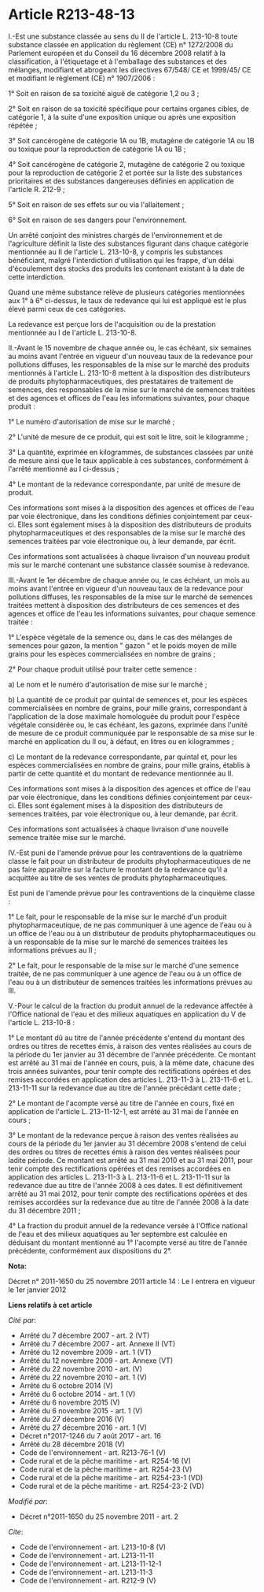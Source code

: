 # Article R213-48-13

I.-Est une substance classée au sens du II de l'article L. 213-10-8 toute substance classée en application du règlement (CE)
n° 1272/2008 du Parlement européen et du Conseil du 16 décembre 2008 relatif à la classification, à l'étiquetage et à
l'emballage des substances et des mélanges, modifiant et abrogeant les directives 67/548/ CE et 1999/45/ CE et modifiant le
règlement (CE) n° 1907/2006 : 

1° Soit en raison de sa toxicité aiguë de catégorie 1,2 ou 3 ; 

2° Soit en raison de sa toxicité spécifique pour certains organes cibles, de catégorie 1, à la suite d'une exposition unique
ou après une exposition répétée ; 

3° Soit cancérogène de catégorie 1A ou 1B, mutagène de catégorie 1A ou 1B ou toxique pour la reproduction de catégorie 1A ou
1B ; 

4° Soit cancérogène de catégorie 2, mutagène de catégorie 2 ou toxique pour la reproduction de catégorie 2 et portée sur la
liste des substances prioritaires et des substances dangereuses définies en application de l'article R. 212-9 ; 

5° Soit en raison de ses effets sur ou via l'allaitement ; 

6° Soit en raison de ses dangers pour l'environnement. 

Un arrêté conjoint des ministres chargés de l'environnement et de l'agriculture définit la liste des substances figurant dans
chaque catégorie mentionnée au II de l'article L. 213-10-8, y compris les substances bénéficiant, malgré l'interdiction
d'utilisation qui les frappe, d'un délai d'écoulement des stocks des produits les contenant existant à la date de cette
interdiction. 

Quand une même substance relève de plusieurs catégories mentionnées aux 1° à 6° ci-dessus, le taux de redevance qui lui est
appliqué est le plus élevé parmi ceux de ces catégories. 

La redevance est perçue lors de l'acquisition ou de la prestation mentionnée au I de l'article L. 213-10-8. 

II.-Avant le 15 novembre de chaque année ou, le cas échéant, six semaines au moins avant l'entrée en vigueur d'un nouveau
taux de la redevance pour pollutions diffuses, les responsables de la mise sur le marché des produits mentionnés à l'article
L. 213-10-8 mettent à la disposition des distributeurs de produits phytopharmaceutiques, des prestataires de traitement de
semences, des responsables de la mise sur le marché de semences traitées et des agences et offices de l'eau les informations
suivantes, pour chaque produit : 

1° Le numéro d'autorisation de mise sur le marché ; 

2° L'unité de mesure de ce produit, qui est soit le litre, soit le kilogramme ; 

3° La quantité, exprimée en kilogrammes, de substances classées par unité de mesure ainsi que le taux applicable à ces
substances, conformément à l'arrêté mentionné au I ci-dessus ; 

4° Le montant de la redevance correspondante, par unité de mesure de produit. 

Ces informations sont mises à la disposition des agences et offices de l'eau par voie électronique, dans les conditions
définies conjointement par ceux-ci. Elles sont également mises à la disposition des distributeurs de produits
phytopharmaceutiques et des responsables de la mise sur le marché des semences traitées par voie électronique ou, à leur
demande, par écrit. 

Ces informations sont actualisées à chaque livraison d'un nouveau produit mis sur le marché contenant une substance classée
soumise à redevance. 

III.-Avant le 1er décembre de chaque année ou, le cas échéant, un mois au moins avant l'entrée en vigueur d'un nouveau taux
de la redevance pour pollutions diffuses, les responsables de la mise sur le marché de semences traitées mettent à
disposition des distributeurs de ces semences et des agences et office de l'eau les informations suivantes, pour chaque
semence traitée : 

1° L'espèce végétale de la semence ou, dans le cas des mélanges de semences pour gazon, la mention " gazon " et le poids
moyen de mille grains pour les espèces commercialisées en nombre de grains ; 

2° Pour chaque produit utilisé pour traiter cette semence : 

a) Le nom et le numéro d'autorisation de mise sur le marché ; 

b) La quantité de ce produit par quintal de semences et, pour les espèces commercialisées en nombre de grains, pour mille
grains, correspondant à l'application de la dose maximale homologuée du produit pour l'espèce végétale considérée ou, le cas
échéant, les gazons, exprimée dans l'unité de mesure de ce produit communiquée par le responsable de sa mise sur le marché en
application du II ou, à défaut, en litres ou en kilogrammes ; 

c) Le montant de la redevance correspondante, par quintal et, pour les espèces commercialisées en nombre de grains, pour
mille grains, établis à partir de cette quantité et du montant de redevance mentionnée au II. 

Ces informations sont mises à la disposition des agences et office de l'eau par voie électronique, dans les conditions
définies conjointement par ceux-ci. Elles sont également mises à la disposition des distributeurs de semences traitées, par
voie électronique ou, à leur demande, par écrit. 

Ces informations sont actualisées à chaque livraison d'une nouvelle semence traitée mise sur le marché. 

IV.-Est puni de l'amende prévue pour les contraventions de la quatrième classe le fait pour un distributeur de produits
phytopharmaceutiques de ne pas faire apparaître sur la facture le montant de la redevance qu'il a acquittée au titre de ses
ventes de produits phytopharmaceutiques. 

Est puni de l'amende prévue pour les contraventions de la cinquième classe : 

1° Le fait, pour le responsable de la mise sur le marché d'un produit phytopharmaceutique, de ne pas communiquer à une agence
de l'eau ou à un office de l'eau ou à un distributeur de produits phytopharmaceutiques ou à un responsable de la mise sur le
marché de semences traitées les informations prévues au II ; 

2° Le fait, pour le responsable de la mise sur le marché d'une semence traitée, de ne pas communiquer à une agence de l'eau
ou à un office de l'eau ou à un distributeur de semences traitées les informations prévues au III. 

V.-Pour le calcul de la fraction du produit annuel de la redevance affectée à l'Office national de l'eau et des milieux
aquatiques en application du V de l'article L. 213-10-8 : 

1° Le montant dû au titre de l'année précédente s'entend du montant des ordres ou titres de recettes émis, à raison des
ventes réalisées au cours de la période du 1er janvier au 31 décembre de l'année précédente. Ce montant est arrêté au 31 mai
de l'année en cours, puis, à la même date, chacune des trois années suivantes, pour tenir compte des rectifications opérées
et des remises accordées en application des articles L. 213-11-3 à L. 213-11-6 et L. 213-11-11 sur la redevance due au titre
de l'année précédant cette date ; 

2° Le montant de l'acompte versé au titre de l'année en cours, fixé en application de l'article L. 213-11-12-1, est arrêté au
31 mai de l'année en cours ; 

3° Le montant de la redevance perçue à raison des ventes réalisées au cours de la période du 1er janvier au 31 décembre 2008
s'entend de celui des ordres ou titres de recettes émis à raison des ventes réalisées pour ladite période. Ce montant est
arrêté au 31 mai 2010 et au 31 mai 2011, pour tenir compte des rectifications opérées et des remises accordées en application
des articles L. 213-11-3 à L. 213-11-6 et L. 213-11-11 sur la redevance due au titre de l'année 2008 à ces dates. Il est
définitivement arrêté au 31 mai 2012, pour tenir compte des rectifications opérées et des remises accordées sur la redevance
due au titre de l'année 2008 à la date du 31 décembre 2011 ; 

4° La fraction du produit annuel de la redevance versée à l'Office national de l'eau et des milieux aquatiques au 1er
septembre est calculée en déduisant du montant mentionné au 1° l'acompte versé au titre de l'année précédente, conformément
aux dispositions du 2°.

**Nota:**

Décret n° 2011-1650 du 25 novembre 2011 article 14 : Le I entrera en vigueur le 1er janvier 2012

**Liens relatifs à cet article**

_Cité par_:

  - Arrêté du 7 décembre 2007 - art. 2 (VT)
  - Arrêté du 7 décembre 2007 - art. Annexe II (VT)
  - Arrêté du 12 novembre 2009 - art. 1 (VT)
  - Arrêté du 12 novembre 2009 - art. Annexe (VT)
  - Arrêté du 22 novembre 2010 - art. (V)
  - Arrêté du 22 novembre 2010 - art. 1 (V)
  - Arrêté du 6 octobre 2014 (V)
  - Arrêté du 6 octobre 2014 - art. 1 (V)
  - Arrêté du 6 novembre 2015 (V)
  - Arrêté du 6 novembre 2015 - art. 1 (V)
  - Arrêté du 27 décembre 2016 (V)
  - Arrêté du 27 décembre 2016 - art. 1 (V)
  - Décret n°2017-1246 du 7 août 2017 - art. 16
  - Arrêté du 28 décembre 2018 (V)
  - Code de l'environnement - art. R213-76-1 (V)
  - Code rural et de la pêche maritime - art. R254-16 (V)
  - Code rural et de la pêche maritime - art. R254-23 (V)
  - Code rural et de la pêche maritime - art. R254-23-1 (VD)
  - Code rural et de la pêche maritime - art. R254-23-2 (VD)

_Modifié par_:

  - Décret n°2011-1650 du 25 novembre 2011 - art. 2

_Cite_:

  - Code de l'environnement - art. L213-10-8 (V)
  - Code de l'environnement - art. L213-11-11
  - Code de l'environnement - art. L213-11-12-1
  - Code de l'environnement - art. L213-11-3
  - Code de l'environnement - art. R212-9 (V)
